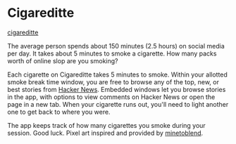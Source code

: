 # Cigareditte

[cigareditte](https://sanghoon.io/cigareditte)

The average person spends about 150 minutes (2.5 hours) on social media per day. It takes about 5 minutes to smoke a cigarette. How many packs worth of online slop are you smoking?

Each cigarette on Cigareditte takes 5 minutes to smoke. Within your allotted smoke break time window, you are free to browse any of the top, new, or best stories from [Hacker News](https://news.ycombinator.com/). Embedded windows let you browse stories in the app, with options to view comments on Hacker News or open the page in a new tab. When your cigarette runs out, you'll need to light another one to get back to where you were. 

The app keeps track of how many cigarettes you smoke during your session. Good luck. Pixel art inspired and provided by [minetoblend](https://www.deviantart.com/minetoblend/art/Pixel-Art-Ashtray-613081396).